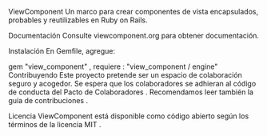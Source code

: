 ViewComponent
Un marco para crear componentes de vista encapsulados, probables y reutilizables en Ruby on Rails.

Documentación
Consulte viewcomponent.org para obtener documentación.

Instalación
En Gemfile, agregue:

gem  "view_component" ,  requiere : "view_component / engine"
Contribuyendo
Este proyecto pretende ser un espacio de colaboración seguro y acogedor. Se espera que los colaboradores se adhieran al código de conducta del Pacto de Colaboradores . Recomendamos leer también la guía de contribuciones .

Licencia
ViewComponent está disponible como código abierto según los términos de la licencia MIT .
